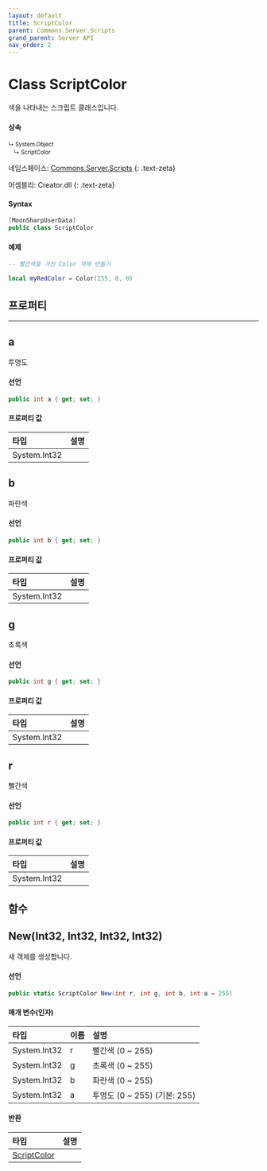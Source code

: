 ```yaml
---
layout: default
title: ScriptColor
parent: Commons.Server.Scripts
grand_parent: Server API
nav_order: 2
---
```


# Class ScriptColor

색을 나타내는 스크립트 클래스입니다.

#### 상속

<div class="code-example" markdown="1" style = "font-size:0.8em;">
↳ System.Object<br/>
　↳ ScriptColor
</div>

네임스페이스: [Commons.Server.Scripts](../)
{: .text-zeta}

어셈블리: Creator.dll
{: .text-zeta}

#### Syntax

```cs
[MoonSharpUserData]
public class ScriptColor
```

#### 예제

```lua
-- 빨간색을 가진 Color 객체 만들기

local myRedColor = Color(255, 0, 0)
```

## 프로퍼티
---


## a
투명도

#### 선언

```cs
public int a { get; set; }
```

#### 프로퍼티 값

|타입	  |설명 |
|:-------|:---|
|System.Int32 |   |

## b
파란색

#### 선언

```cs
public int b { get; set; }
```

#### 프로퍼티 값

|타입	  |설명 |
|:-------|:---|
|System.Int32 |   |

## g
초록색

#### 선언

```cs
public int g { get; set; }
```

#### 프로퍼티 값

|타입	  |설명 |
|:-------|:---|
|System.Int32 |   |

## r
빨간색

#### 선언
```cs
public int r { get; set; }
```

#### 프로퍼티 값

|타입	  |설명 |
|:-------|:---|
|System.Int32 |   |	

## 함수

## New(Int32, Int32, Int32, Int32)

새 객체를 생성합니다.

#### 선언
```cs
public static ScriptColor New(int r, int g, int b, int a = 255)
```

#### 매개 변수(인자)

|타입|이름|설명|
|:--|:--|:---|
|System.Int32|r|빨간색 (0 ~ 255)|
|System.Int32|g|초록색 (0 ~ 255)|
|System.Int32|b|파란색 (0 ~ 255)|
|System.Int32|a|투명도 (0 ~ 255) (기본: 255)|

#### 반환

|타입|설명|
|:--|:--|
|[ScriptColor](/ScriptColor)| |